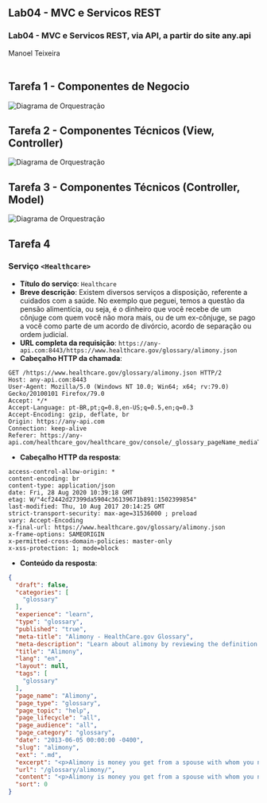 ## Lab04 - MVC e Servicos REST
### Lab04 - MVC e Servicos REST, via API, a partir do site any.api<br>
Manoel Teixeira<br><br>
## Tarefa 1 - Componentes de Negocio

![Diagrama de Orquestração](images/Slide1.JPG)
<br>

## Tarefa 2 - Componentes Técnicos (View, Controller)

![Diagrama de Orquestração](images/Slide2.JPG)
<br>

## Tarefa 3 - Componentes Técnicos (Controller, Model)

![Diagrama de Orquestração](images/Slide3.JPG)
<br>

## Tarefa 4

### Serviço `<Healthcare>`

* **Título do serviço**: `Healthcare`
* **Breve descrição**:
Existem diversos serviços a disposição, referente a cuidados com a saúde. No exemplo que peguei, temos a questão da pensão alimentícia, ou seja, é o dinheiro que você recebe de um cônjuge com quem você não mora mais, ou de um ex-cônjuge, se pago a você como parte de um acordo de divórcio, acordo de separação ou ordem judicial.
* **URL completa da requisição**: `https://any-api.com:8443/https://www.healthcare.gov/glossary/alimony.json`
* **Cabeçalho HTTP da chamada**:
~~~http
GET /https://www.healthcare.gov/glossary/alimony.json HTTP/2
Host: any-api.com:8443
User-Agent: Mozilla/5.0 (Windows NT 10.0; Win64; x64; rv:79.0) Gecko/20100101 Firefox/79.0
Accept: */*
Accept-Language: pt-BR,pt;q=0.8,en-US;q=0.5,en;q=0.3
Accept-Encoding: gzip, deflate, br
Origin: https://any-api.com
Connection: keep-alive
Referer: https://any-api.com/healthcare_gov/healthcare_gov/console/_glossary_pageName_mediaTypeExtension_/GET
~~~
* **Cabeçalho HTTP da resposta**:
~~~http
access-control-allow-origin: *
content-encoding: br
content-type: application/json
date: Fri, 28 Aug 2020 10:39:18 GMT
etag: W/"4cf2442d27399da5904c36139671b891:1502399854"
last-modified: Thu, 10 Aug 2017 20:14:25 GMT
strict-transport-security: max-age=31536000 ; preload
vary: Accept-Encoding
x-final-url: https://www.healthcare.gov/glossary/alimony.json
x-frame-options: SAMEORIGIN
x-permitted-cross-domain-policies: master-only
x-xss-protection: 1; mode=block
~~~
* **Conteúdo da resposta**:
~~~json
{
  "draft": false,
  "categories": [
    "glossary"
  ],
  "experience": "learn",
  "type": "glossary",
  "published": "true",
  "meta-title": "Alimony - HealthCare.gov Glossary",
  "meta-description": "Learn about alimony by reviewing the definition in the HealthCare.gov Glossary.",
  "title": "Alimony",
  "lang": "en",
  "layout": null,
  "tags": [
    "glossary"
  ],
  "page_name": "Alimony",
  "page_type": "glossary",
  "page_topic": "help",
  "page_lifecycle": "all",
  "page_audience": "all",
  "page_category": "glossary",
  "date": "2013-06-05 00:00:00 -0400",
  "slug": "alimony",
  "ext": ".md",
  "excerpt": "<p>Alimony is money you get from a spouse with whom you no longer live, or a former spouse, if paid to you as part of a divorce agreement, separation agreement, or court order. Payments designated in the agreement or order as child support or as a non-taxable property settlement aren’t alimony.</p>\n\n<p>For more information, see <a href=\"https://www.irs.gov/publications/p504/\">IRS Publication 504</a>.</p>\n",
  "url": "/glossary/alimony/",
  "content": "<p>Alimony is money you get from a spouse with whom you no longer live, or a former spouse, if paid to you as part of a divorce agreement, separation agreement, or court order. Payments designated in the agreement or order as child support or as a non-taxable property settlement aren’t alimony.</p>\n\n<p>For more information, see <a href=\"https://www.irs.gov/publications/p504/\">IRS Publication 504</a>.</p>\n",
  "sort": 0
}
~~~

